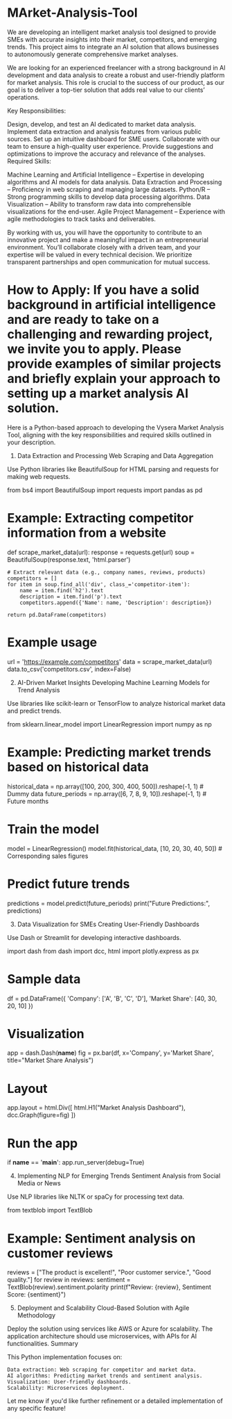 # MArket-Analysis-Tool
We are developing an intelligent market analysis tool designed to provide SMEs with accurate insights into their market, competitors, and emerging trends. This project aims to integrate an AI solution that allows businesses to autonomously generate comprehensive market analyses.

We are looking for an experienced freelancer with a strong background in AI development and data analysis to create a robust and user-friendly platform for market analysis. This role is crucial to the success of our product, as our goal is to deliver a top-tier solution that adds real value to our clients’ operations.

Key Responsibilities:

Design, develop, and test an AI dedicated to market data analysis.
Implement data extraction and analysis features from various public sources.
Set up an intuitive dashboard for SME users.
Collaborate with our team to ensure a high-quality user experience.
Provide suggestions and optimizations to improve the accuracy and relevance of the analyses.
Required Skills:

Machine Learning and Artificial Intelligence – Expertise in developing algorithms and AI models for data analysis.
Data Extraction and Processing – Proficiency in web scraping and managing large datasets.
Python/R – Strong programming skills to develop data processing algorithms.
Data Visualization – Ability to transform raw data into comprehensible visualizations for the end-user.
Agile Project Management – Experience with agile methodologies to track tasks and deliverables.

By working with us, you will have the opportunity to contribute to an innovative project and make a meaningful impact in an entrepreneurial environment. You’ll collaborate closely with a driven team, and your expertise will be valued in every technical decision. We prioritize transparent partnerships and open communication for mutual success.

How to Apply:
If you have a solid background in artificial intelligence and are ready to take on a challenging and rewarding project, we invite you to apply. Please provide examples of similar projects and briefly explain your approach to setting up a market analysis AI solution.
==================
Here is a Python-based approach to developing the Vysera Market Analysis Tool, aligning with the key responsibilities and required skills outlined in your description.
1. Data Extraction and Processing
Web Scraping and Data Aggregation

Use Python libraries like BeautifulSoup for HTML parsing and requests for making web requests.

from bs4 import BeautifulSoup
import requests
import pandas as pd

# Example: Extracting competitor information from a website
def scrape_market_data(url):
    response = requests.get(url)
    soup = BeautifulSoup(response.text, 'html.parser')

    # Extract relevant data (e.g., company names, reviews, products)
    competitors = []
    for item in soup.find_all('div', class_='competitor-item'):
        name = item.find('h2').text
        description = item.find('p').text
        competitors.append({'Name': name, 'Description': description})
    
    return pd.DataFrame(competitors)

# Example usage
url = 'https://example.com/competitors'
data = scrape_market_data(url)
data.to_csv('competitors.csv', index=False)

2. AI-Driven Market Insights
Developing Machine Learning Models for Trend Analysis

Use libraries like scikit-learn or TensorFlow to analyze historical market data and predict trends.

from sklearn.linear_model import LinearRegression
import numpy as np

# Example: Predicting market trends based on historical data
historical_data = np.array([100, 200, 300, 400, 500]).reshape(-1, 1)  # Dummy data
future_periods = np.array([6, 7, 8, 9, 10]).reshape(-1, 1)  # Future months

# Train the model
model = LinearRegression()
model.fit(historical_data, [10, 20, 30, 40, 50])  # Corresponding sales figures

# Predict future trends
predictions = model.predict(future_periods)
print("Future Predictions:", predictions)

3. Data Visualization for SMEs
Creating User-Friendly Dashboards

Use Dash or Streamlit for developing interactive dashboards.

import dash
from dash import dcc, html
import plotly.express as px

# Sample data
df = pd.DataFrame({
    'Company': ['A', 'B', 'C', 'D'],
    'Market Share': [40, 30, 20, 10]
})

# Visualization
app = dash.Dash(__name__)
fig = px.bar(df, x='Company', y='Market Share', title="Market Share Analysis")

# Layout
app.layout = html.Div([
    html.H1("Market Analysis Dashboard"),
    dcc.Graph(figure=fig)
])

# Run the app
if __name__ == '__main__':
    app.run_server(debug=True)

4. Implementing NLP for Emerging Trends
Sentiment Analysis from Social Media or News

Use NLP libraries like NLTK or spaCy for processing text data.

from textblob import TextBlob

# Example: Sentiment analysis on customer reviews
reviews = ["The product is excellent!", "Poor customer service.", "Good quality."]
for review in reviews:
    sentiment = TextBlob(review).sentiment.polarity
    print(f"Review: {review}, Sentiment Score: {sentiment}")

5. Deployment and Scalability
Cloud-Based Solution with Agile Methodology

Deploy the solution using services like AWS or Azure for scalability. The application architecture should use microservices, with APIs for AI functionalities.
Summary

This Python implementation focuses on:

    Data extraction: Web scraping for competitor and market data.
    AI algorithms: Predicting market trends and sentiment analysis.
    Visualization: User-friendly dashboards.
    Scalability: Microservices deployment.

Let me know if you'd like further refinement or a detailed implementation of any specific feature!
